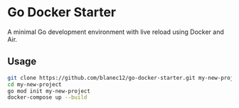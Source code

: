# Go Docker Starter

A minimal Go development environment with live reload using Docker and Air.

## Usage

```bash
git clone https://github.com/blanec12/go-docker-starter.git my-new-project
cd my-new-project
go mod init my-new-project
docker-compose up --build
```
